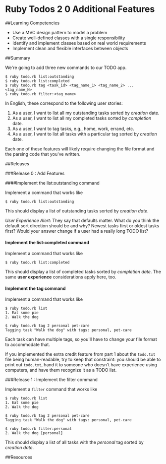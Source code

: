 # Ruby Todos 2 0 Additional Features 
 
##Learning Competencies 

* Use a MVC design pattern to model a problem
* Create well-defined classes with a single responsibility
* Identify and implement classes based on real world requirements
* Implement clean and flexible interfaces between objects

##Summary 

 We're going to add three new commands to our TODO app.

```text
$ ruby todo.rb list:outstanding
$ ruby todo.rb list:completed
$ ruby todo.rb tag <task_id> <tag_name_1> <tag_name_2> ... <tag_name_N>
$ ruby todo.rb filter:<tag_name>
```

In English, these correspond to the following user stories:

1. As a user, I want to list all my outstanding tasks sorted by *creation* date.
2. As a user, I want to list all my completed tasks sorted by *completion* date.
3. As a user, I want to tag tasks, e.g., home, work, errand, etc.
4. As a user, I want to list all tasks with a particular tag sorted by *creation* date.

Each one of these features will likely require changing the file format and the parsing code that you've written.

##Releases

###Release 0 : Add Features

####Implement the list:outstanding command

Implement a command that works like

```text
$ ruby todo.rb list:outstanding
```

This should display a list of outstanding tasks sorted by *creation date*.

*User Experience Alert*: They say that defaults matter.  What do you think the default sort direction should be and why?  Newest tasks first or oldest tasks first?  Would your answer change if a user had a really long TODO list?

#### Implement the list:completed command

Implement a command that works like

```text
$ ruby todo.rb list:completed
```

This should display a list of completed tasks sorted by *completion date*.  The same **user experience** considerations apply here, too.

#### Implement the tag command

Implement a command that works like

```text
$ ruby todo.rb list
1. Eat some pie
2. Walk the dog

$ ruby todo.rb tag 2 personal pet-care
Tagging task "Walk the dog" with tags: personal, pet-care
```

Each task can have multiple tags, so you'll have to change your file format to accommodate that.  

If you implemented the extra credit feature from part 1 about the `todo.txt` file being human-readable, try to keep that constraint: you should be able to print out `todo.txt`, hand it to someone who doesn't have experience using computers, and have them recognize it as a TODO list.

###Release 1 : Implement the filter command

Implement a `filter` command that works like

```text
$ ruby todo.rb list
1. Eat some pie
2. Walk the dog

$ ruby todo.rb tag 2 personal pet-care
Tagging task "Walk the dog" with tags: personal, pet-care

$ ruby todo.rb filter:personal
2. Walk the dog [personal]
```

This should display a list of all tasks with the *personal* tag sorted by *creation date*.


<!-- ##Optimize Your Learning  -->

##Resources
